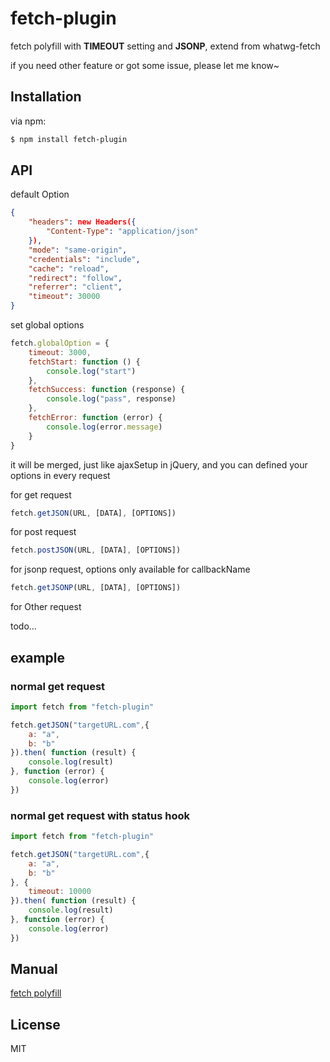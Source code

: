 # fetch-plugin

fetch polyfill with **TIMEOUT** setting and **JSONP**, extend from whatwg-fetch

if you need other feature or got some issue, please let me know~

## Installation

via npm:

```bash
$ npm install fetch-plugin
```

## API

default Option

```json
{
    "headers": new Headers({
        "Content-Type": "application/json"
    }),
    "mode": "same-origin",
    "credentials": "include",
    "cache": "reload",
    "redirect": "follow",
    "referrer": "client",
    "timeout": 30000
}
```

set global options

```js
fetch.globalOption = {
    timeout: 3000,
    fetchStart: function () {
        console.log("start")
    },
    fetchSuccess: function (response) {
        console.log("pass", response)
    },
    fetchError: function (error) {
        console.log(error.message)
    }
}
```
it will be merged, just like ajaxSetup in jQuery, and you can defined your options in every request

for get request

```js
fetch.getJSON(URL, [DATA], [OPTIONS])
```

for post request

```js
fetch.postJSON(URL, [DATA], [OPTIONS])
```

for jsonp request, options only available for callbackName

```js
fetch.getJSONP(URL, [DATA], [OPTIONS])
```

for Other request

todo...

## example

### normal get request

``` js
import fetch from "fetch-plugin"

fetch.getJSON("targetURL.com",{
    a: "a",
    b: "b"
}).then( function (result) {
    console.log(result)
}, function (error) {
    console.log(error)
})
```

### normal get request with status hook

``` js
import fetch from "fetch-plugin"

fetch.getJSON("targetURL.com",{
    a: "a",
    b: "b"
}, {
    timeout: 10000
}).then( function (result) {
    console.log(result)
}, function (error) {
    console.log(error)
})
```

## Manual

[fetch polyfill](https://github.com/github/fetch)

## License

MIT
